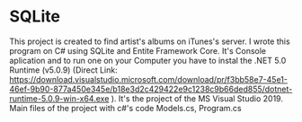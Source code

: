 # SQLite
This project is created to find artist's albums on iTunes's server. 
I wrote this program on C# using SQLite and Entite Framework Core. 
It's Console aplication and to run one on your Computer you have to instal the .NET 5.0 Runtime (v5.0.9) 
(Direct Link: https://download.visualstudio.microsoft.com/download/pr/f3bb58e7-45e1-46ef-9b90-877a450e345e/b18e3d2c429422e9c1238c9b66ded855/dotnet-runtime-5.0.9-win-x64.exe ).
It's the project of the MS Visual Studio 2019.
Main files of the project with c#'s code Models.cs, Program.cs
